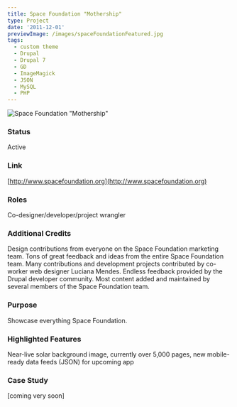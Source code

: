 ```yaml
---
title: Space Foundation "Mothership"
type: Project
date: '2011-12-01'
previewImage: /images/spaceFoundationFeatured.jpg
tags:
  - custom theme
  - Drupal
  - Drupal 7
  - GD
  - ImageMagick
  - JSON
  - MySQL
  - PHP
---
```

![Space Foundation "Mothership"](/images/spaceFoundationTopImage.jpg)

### Status

Active

### Link

[http://www.spacefoundation.org](http://www.spacefoundation.org)

### Roles

Co-designer/developer/project wrangler

### Additional Credits

Design contributions from everyone on the Space Foundation marketing team. Tons of great feedback and ideas from the entire Space Foundation team. Many contributions and development projects contributed by co-worker web designer Luciana Mendes. Endless feedback provided by the Drupal developer community. Most content added and maintained by several members of the Space Foundation team.

### Purpose

Showcase everything Space Foundation.

### Highlighted Features

Near-live solar background image, currently over 5,000 pages, new mobile-ready data feeds (JSON) for upcoming app

### Case Study

\[coming very soon\]
